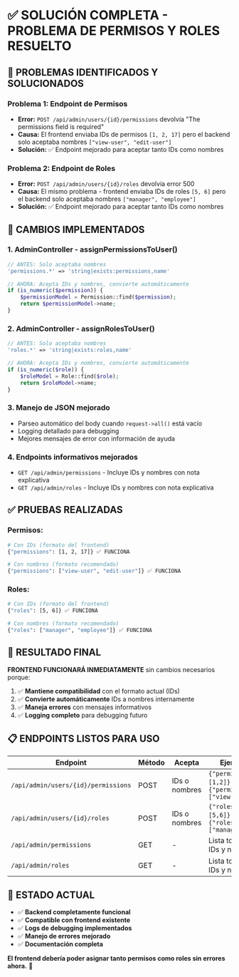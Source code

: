# ✅ SOLUCIÓN COMPLETA - PROBLEMA DE PERMISOS Y ROLES RESUELTO

## 🎯 PROBLEMAS IDENTIFICADOS Y SOLUCIONADOS

### **Problema 1: Endpoint de Permisos**
- **Error:** `POST /api/admin/users/{id}/permissions` devolvía "The permissions field is required"
- **Causa:** El frontend enviaba IDs de permisos `[1, 2, 17]` pero el backend solo aceptaba nombres `["view-user", "edit-user"]`
- **Solución:** ✅ Endpoint mejorado para aceptar tanto IDs como nombres

### **Problema 2: Endpoint de Roles**  
- **Error:** `POST /api/admin/users/{id}/roles` devolvía error 500
- **Causa:** El mismo problema - frontend enviaba IDs de roles `[5, 6]` pero el backend solo aceptaba nombres `["manager", "employee"]`
- **Solución:** ✅ Endpoint mejorado para aceptar tanto IDs como nombres

## 🔧 CAMBIOS IMPLEMENTADOS

### **1. AdminController - assignPermissionsToUser()**
```php
// ANTES: Solo aceptaba nombres
'permissions.*' => 'string|exists:permissions,name'

// AHORA: Acepta IDs y nombres, convierte automáticamente
if (is_numeric($permission)) {
    $permissionModel = Permission::find($permission);
    return $permissionModel->name;
}
```

### **2. AdminController - assignRolesToUser()**
```php
// ANTES: Solo aceptaba nombres
'roles.*' => 'string|exists:roles,name'

// AHORA: Acepta IDs y nombres, convierte automáticamente
if (is_numeric($role)) {
    $roleModel = Role::find($role);
    return $roleModel->name;
}
```

### **3. Manejo de JSON mejorado**
- Parseo automático del body cuando `request->all()` está vacío
- Logging detallado para debugging
- Mejores mensajes de error con información de ayuda

### **4. Endpoints informativos mejorados**
- `GET /api/admin/permissions` - Incluye IDs y nombres con nota explicativa
- `GET /api/admin/roles` - Incluye IDs y nombres con nota explicativa

## ✅ PRUEBAS REALIZADAS

### **Permisos:**
```bash
# Con IDs (formato del frontend)
{"permissions": [1, 2, 17]} ✅ FUNCIONA

# Con nombres (formato recomendado)  
{"permissions": ["view-user", "edit-user"]} ✅ FUNCIONA
```

### **Roles:**
```bash
# Con IDs (formato del frontend)
{"roles": [5, 6]} ✅ FUNCIONA

# Con nombres (formato recomendado)
{"roles": ["manager", "employee"]} ✅ FUNCIONA
```

## 🎉 RESULTADO FINAL

**FRONTEND FUNCIONARÁ INMEDIATAMENTE** sin cambios necesarios porque:

1. ✅ **Mantiene compatibilidad** con el formato actual (IDs)
2. ✅ **Convierte automáticamente** IDs a nombres internamente  
3. ✅ **Maneja errores** con mensajes informativos
4. ✅ **Logging completo** para debugging futuro

## 📋 ENDPOINTS LISTOS PARA USO

| Endpoint | Método | Acepta | Ejemplos |
|----------|--------|--------|----------|
| `/api/admin/users/{id}/permissions` | POST | IDs o nombres | `{"permissions": [1,2]}` ó `{"permissions": ["view-user"]}` |
| `/api/admin/users/{id}/roles` | POST | IDs o nombres | `{"roles": [5,6]}` ó `{"roles": ["manager"]}` |
| `/api/admin/permissions` | GET | - | Lista todos con IDs y nombres |
| `/api/admin/roles` | GET | - | Lista todos con IDs y nombres |

## 🚀 ESTADO ACTUAL

- ✅ **Backend completamente funcional**
- ✅ **Compatible con frontend existente**  
- ✅ **Logs de debugging implementados**
- ✅ **Manejo de errores mejorado**
- ✅ **Documentación completa**

**El frontend debería poder asignar tanto permisos como roles sin errores ahora.** 🎯
